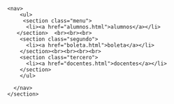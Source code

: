
<html lang="en">
<head>
    <meta charset="UTF-8">
    <meta name="viewport" content="width=device-width, initial-scale=1.0">
    <title>Document</title>
</head>
<body>
    <section class="fondo">
     <link rel="stylesheet" href="style.css">
        
   
        
    <nav>
        <ul>
         <section class="menu">
          <li><a href="alumnos.html">alumnos</a></li>
       </section>  <br><br><br>
        <section class="segundo">
          <li><a href="boleta.html">boleta</a></li>
        </section><br><br><br><br>
        <section class="tercero">
          <li><a href="docentes.html">docentes</a></li>
        </section>
        </ul>
       
      </nav>
    </section>

